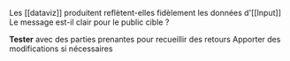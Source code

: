 
Les [[dataviz]] produitent reflètent-elles fidèlement les données d'[[Input]]
Le message est-il clair pour le public cible ?

**Tester** avec des parties prenantes pour recueillir des retours
Apporter des modifications si nécessaires


